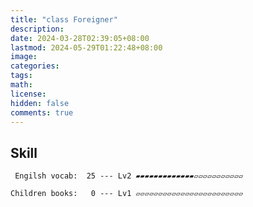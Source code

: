 ```yaml
---
title: "class Foreigner"
description: 
date: 2024-03-28T02:39:05+08:00
lastmod: 2024-05-29T01:22:48+08:00
image: 
categories: 
tags: 
math: 
license: 
hidden: false
comments: true
---
```

## Skill

     Engilsh vocab:  25 --- Lv2 ▰▰▰▰▰▰▰▰▰▰▰▰▰▱▱▱▱▱▱▱▱▱▱▱

    Children books:   0 --- Lv1 ▱▱▱▱▱▱▱▱▱▱▱▱▱▱▱▱▱▱▱▱▱▱▱▱

